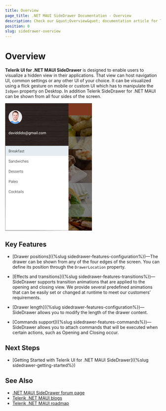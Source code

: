 ```yaml
---
title: Overview
page_title: .NET MAUI SideDrawer Documentation - Overview
description: Check our &quot;Overview&quot; documentation article for Telerik SideDrawer for .NET MAUI control.
position: 0
slug: sidedrawer-overview
---
```


# Overview

**Telerik UI for .NET MAUI SideDrawer** is designed to enable users to visualize a hidden view in their applications. That view can host navigation UI, common settings or any other UI of your choice. It can be visualized using a flick gesture on mobile or custom UI which has to manipulate the `IsOpen` property on Desktop. In addition Telerik SideDrawer for .NET MAUI can be shown from all four sides of the screen.

![SideDrawer example](images/sidedrawer-overview.png) 

## Key Features

* [Drawer positions]({%slug sidedrawer-features-configuration%})&mdash;The drawer can be shown from any of the four edges of the screen.  You can define its position through the `DrawerLocation` property.

* [Effects and transitions]({%slug sidedrawer-features-transitions%})&mdash;SideDrawer supports transition animations that are applied to the opening and closing view. We provide several predefined animations that can be easily set or changed at runtime to meet our customers’ requirements.

* [Drawer length]({%slug sidedrawer-features-configuration%})&mdash;SideDrawer allows you to modify the length of the drawer content.

* [Commands support]({%slug sidedrawer-features-commands%})&mdash;SideDrawer allows you to attach commands that will be executed when certain actions, such as Opening and Closing occur.

## Next Steps

- [Getting Started with Telerik UI for .NET MAUI SideDrawer]({%slug sidedrawer-getting-started%})

## See Also

- [.NET MAUI SideDrawer forum page](https://www.telerik.com/forums/maui?tagId=1938)
- [Telerik .NET MAUI blogs](https://www.telerik.com/blogs/tag/.net-maui)
- [Telerik .NET MAUI roadmap](https://www.telerik.com/support/whats-new/maui-ui/roadmap)
